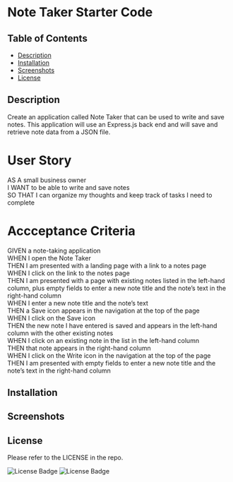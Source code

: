 # Note Taker Starter Code


## Table of Contents
- [Description](#Description)
- [Installation](#Installation)
- [Screenshots](#Screenshots)
- [License](#License)

## Description
Create an application called Note Taker that can be used to write and save notes. This application will use an Express.js back end and will save and retrieve note data from a JSON file.

# User Story
AS A small business owner <br/>
I WANT to be able to write and save notes<br/>
SO THAT I can organize my thoughts and keep track of tasks I need to complete<br/>

# Accceptance Criteria
GIVEN a note-taking application<br/>
WHEN I open the Note Taker<br/>
THEN I am presented with a landing page with a link to a notes page<br/>
WHEN I click on the link to the notes page<br/>
THEN I am presented with a page with existing notes listed in the left-hand column, plus empty fields to enter a new note title and the note’s text in the right-hand column<br/>
WHEN I enter a new note title and the note’s text<br/>
THEN a Save icon appears in the navigation at the top of the page<br/>
WHEN I click on the Save icon<br/>
THEN the new note I have entered is saved and appears in the left-hand column with the other existing notes<br/>
WHEN I click on an existing note in the list in the left-hand column<br/>
THEN that note appears in the right-hand column<br/>
WHEN I click on the Write icon in the navigation at the top of the page<br/>
THEN I am presented with empty fields to enter a new note title and the note’s text in the right-hand column<br/>


## Installation


## Screenshots



## License
Please refer to the LICENSE in the repo.

![License Badge](https://img.shields.io/badge/Express.js-Express-blue)
![License Badge](https://img.shields.io/badge/Heroku-Heroku-blue)





